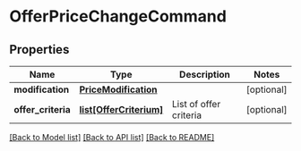 # OfferPriceChangeCommand

## Properties
Name | Type | Description | Notes
------------ | ------------- | ------------- | -------------
**modification** | [**PriceModification**](PriceModification.md) |  | [optional] 
**offer_criteria** | [**list[OfferCriterium]**](OfferCriterium.md) | List of offer criteria | [optional] 

[[Back to Model list]](../README.md#documentation-for-models) [[Back to API list]](../README.md#documentation-for-api-endpoints) [[Back to README]](../README.md)


